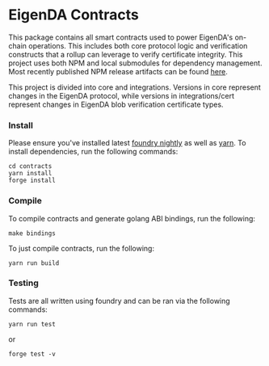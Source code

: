 # EigenDA Contracts
This package contains all smart contracts used to power EigenDA's on-chain operations. This includes both core protocol logic and verification constructs that a rollup can leverage to verify certificate integrity. This project uses both NPM and local submodules for dependency management. Most recently published NPM release artifacts can be found [here](https://www.npmjs.com/package/@eigenda/contracts).

This project is divided into core and integrations. Versions in core represent changes in the EigenDA protocol, while versions in integrations/cert represent changes in EigenDA blob verification certificate types.

### Install
Please ensure you've installed latest [foundry nightly](https://book.getfoundry.sh/getting-started/installation) as well as [yarn](https://classic.yarnpkg.com/lang/en/docs/install). To install dependencies, run the following commands:
```
cd contracts
yarn install
forge install
```


### Compile
To compile contracts and generate golang ABI bindings, run the following:
```
make bindings

```

To just compile contracts, run the following:
```
yarn run build
```

### Testing
Tests are all written using foundry and can be ran via the following commands:
```
yarn run test
```
or 
```
forge test -v
```